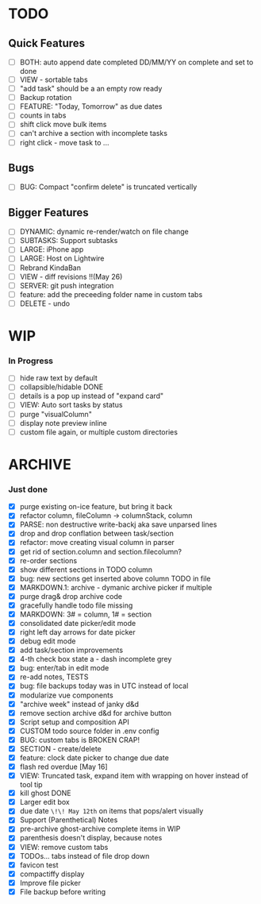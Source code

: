 # TODO
## Quick Features
* [ ] BOTH: auto append date completed DD/MM/YY on complete and set to done
* [ ] VIEW - sortable tabs
* [ ] "add task" should be a an empty row ready
* [ ] Backup rotation
* [ ] FEATURE: "Today, Tomorrow" as due dates
* [ ] counts in tabs
* [ ] shift click move bulk items
* [ ] can't archive a section with incomplete tasks
* [ ] right click - move task to ...

## Bugs
* [ ] BUG: Compact "confirm delete" is truncated vertically

## Bigger Features
* [ ] DYNAMIC: dynamic re-render/watch on file change
* [ ] SUBTASKS: Support subtasks
* [ ] LARGE: iPhone app
* [ ] LARGE: Host on Lightwire
* [ ] Rebrand KindaBan
* [ ] VIEW - diff revisions !!(May 26)
* [ ] SERVER: git push integration
* [ ] feature: add the preceeding folder name in custom tabs
* [ ] DELETE - undo

# WIP
### In Progress
* [ ] hide raw text by default
* [ ] collapsible/hidable DONE
* [ ] details is a pop up instead of "expand card"
* [ ] VIEW: Auto sort tasks by status
* [ ] purge "visualColumn"
* [ ] display note preview inline
* [ ] custom file again, or multiple custom directories

# ARCHIVE
### Just done
* [x] purge existing on-ice feature, but bring it back
* [x] refactor column, fileColumn -> columnStack, column
* [x] PARSE: non destructive write-backj aka save unparsed lines
* [x] drop and drop conflation between task/section
* [x] refactor: move creating visual column in parser
* [x] get rid of section.column and section.filecolumn?
* [x] re-order sections
* [x] show different sections in TODO column
* [x] bug: new sections get inserted above column TODO in file
* [x] MARKDOWN.1: archive - dymanic archive picker if multiple
* [x] purge drag& drop archive code
* [x] gracefully handle todo file missing
* [x] MARKDOWN: 3# = column, 1# = section
* [x] consolidated date picker/edit mode
* [x] right left day arrows for date picker
* [x] debug edit mode
* [x] add task/section improvements
* [x] 4-th check box state a - dash incomplete grey
* [x] bug: enter/tab in edit mode
* [x] re-add notes, TESTS
* [x] bug: file backups today was in UTC instead of local
* [x] modularize vue components
* [x] "archive week" instead of janky d&d
* [x] remove section archive d&d for archive button
* [x] Script setup and composition API
* [x] CUSTOM todo source folder in .env config
* [x] BUG: custom tabs is BROKEN CRAP!
* [x] SECTION - create/delete
* [x] feature: clock date picker to change due date
* [x] flash red overdue [May 16]
* [x] VIEW: Truncated task, expand item with wrapping on hover instead of tool tip
* [x] kill ghost DONE
* [x] Larger edit box
* [x] due date `\!\! May 12th` on items that pops/alert visually
* [x] Support (Parenthetical) Notes
* [x] pre-archive ghost-archive complete items in WIP
* [x] parenthesis doesn't display, because notes
* [x] VIEW: remove custom tabs
* [x] TODOs... tabs instead of file drop down
* [x] favicon test
* [x] compactiffy display
* [x] Improve file picker
* [x] File backup before writing
